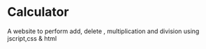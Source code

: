 # Calculator
A website to perform add, delete , multiplication and division using jscript,css & html
